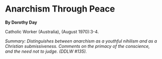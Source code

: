 Anarchism Through Peace
=======================

**By Dorothy Day**

Catholic Worker (Australia), (August 1970):3-4.

*Summary: Distinguishes between anarchism as a youthful nihilism and as
a Christian submissiveness. Comments on the primacy of the conscience,
and the need not to judge. (DDLW \#135).*


